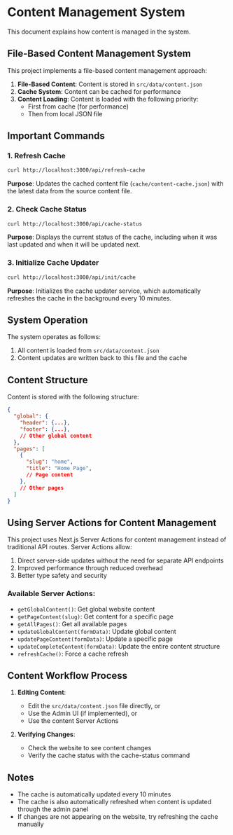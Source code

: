 # Content Management System

This document explains how content is managed in the system.

## File-Based Content Management System

This project implements a file-based content management approach:

1. **File-Based Content**: Content is stored in `src/data/content.json`
2. **Cache System**: Content can be cached for performance
3. **Content Loading**: Content is loaded with the following priority:
   - First from cache (for performance)
   - Then from local JSON file

## Important Commands

### 1. Refresh Cache

```bash
curl http://localhost:3000/api/refresh-cache
```

**Purpose**: Updates the cached content file (`cache/content-cache.json`) with the latest data from the source content file.

### 2. Check Cache Status

```bash
curl http://localhost:3000/api/cache-status
```

**Purpose**: Displays the current status of the cache, including when it was last updated and when it will be updated next.

### 3. Initialize Cache Updater

```bash
curl http://localhost:3000/api/init/cache
```

**Purpose**: Initializes the cache updater service, which automatically refreshes the cache in the background every 10 minutes.

## System Operation

The system operates as follows:

1. All content is loaded from `src/data/content.json`
2. Content updates are written back to this file and the cache

## Content Structure

Content is stored with the following structure:

```json
{
  "global": {
    "header": {...},
    "footer": {...},
    // Other global content
  },
  "pages": [
    {
      "slug": "home",
      "title": "Home Page",
      // Page content
    },
    // Other pages
  ]
}
```

## Using Server Actions for Content Management

This project uses Next.js Server Actions for content management instead of traditional API routes. Server Actions allow:

1. Direct server-side updates without the need for separate API endpoints
2. Improved performance through reduced overhead
3. Better type safety and security

### Available Server Actions:

- `getGlobalContent()`: Get global website content
- `getPageContent(slug)`: Get content for a specific page
- `getAllPages()`: Get all available pages
- `updateGlobalContent(formData)`: Update global content
- `updatePageContent(formData)`: Update a specific page
- `updateCompleteContent(formData)`: Update the entire content structure
- `refreshCache()`: Force a cache refresh

## Content Workflow Process

1. **Editing Content**:
   - Edit the `src/data/content.json` file directly, or
   - Use the Admin UI (if implemented), or
   - Use the content Server Actions

2. **Verifying Changes**:
   - Check the website to see content changes
   - Verify the cache status with the cache-status command

## Notes

- The cache is automatically updated every 10 minutes
- The cache is also automatically refreshed when content is updated through the admin panel
- If changes are not appearing on the website, try refreshing the cache manually 